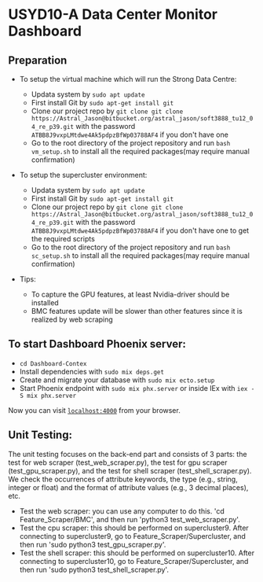# USYD10-A Data Center Monitor Dashboard

## Preparation
* To setup the virtual machine which will run the Strong Data Centre:
  * Updata system by `sudo apt update`
  * First install Git by `sudo apt-get install git`
  * Clone our project repo by `git clone git clone https://Astral_Jason@bitbucket.org/astral_jason/soft3888_tu12_04_re_p39.git` with the password `ATBB8J9vxpLMtdwe4Ak5pdpzBfWp03788AF4` if you don't have one
  * Go to the root directory of the project repository and run `bash vm_setup.sh` to install all the required packages(may require manual confirmation)
  
* To setup the supercluster environment:
  * Updata system by `sudo apt update`
  * First install Git by `sudo apt-get install git`
  * Clone our project repo by `git clone git clone https://Astral_Jason@bitbucket.org/astral_jason/soft3888_tu12_04_re_p39.git` with the password `ATBB8J9vxpLMtdwe4Ak5pdpzBfWp03788AF4` if you don't have one to get the required scripts
  * Go to the root directory of the project repository and run `bash sc_setup.sh` to install all the required packages(may require manual confirmation)

* Tips:
  * To capture the GPU features, at least Nvidia-driver should be installed
  * BMC features update will be slower than other features since it is realized by web scraping

## To start Dashboard Phoenix server:
  * `cd Dashboard-Contex`
  * Install dependencies with `sudo mix deps.get`
  * Create and migrate your database with `sudo mix ecto.setup`
  * Start Phoenix endpoint with `sudo mix phx.server` or inside IEx with `iex -S mix phx.server`

  Now you can visit [`localhost:4000`](http://localhost:4000) from your browser.

## Unit Testing:
  The unit testing focuses on the back-end part and consists of 3 parts: the test for web scraper (test_web_scraper.py), the test for gpu scraper (test_gpu_scraper.py), and the test for shell scraper (test_shell_scraper.py). We check the occurrences of attribute keywords, the type (e.g., string, integer or float) and the format of attribute values (e.g., 3 decimal places), etc.  
  * Test the web scraper: you can use any computer to do this. 'cd Feature_Scraper/BMC', and then run 'python3 test_web_scraper.py'.
  * Test the cpu scraper: this should be performed on supercluster9. After connecting to supercluster9, go to Feature_Scraper/Supercluster, and then run 'sudo python3 test_gpu_scraper.py'.
  * Test the shell scraper: this should be performed on supercluster10. After connecting to supercluster10, go to Feature_Scraper/Supercluster, and then run 'sudo python3 test_shell_scraper.py'.
